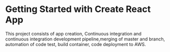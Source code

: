 # Getting Started with Create React App

This project consists of app creation, Continuous integration and continuous integration development pipeline,merging of master and branch, automation of code test, build container, code deployment to AWS.









